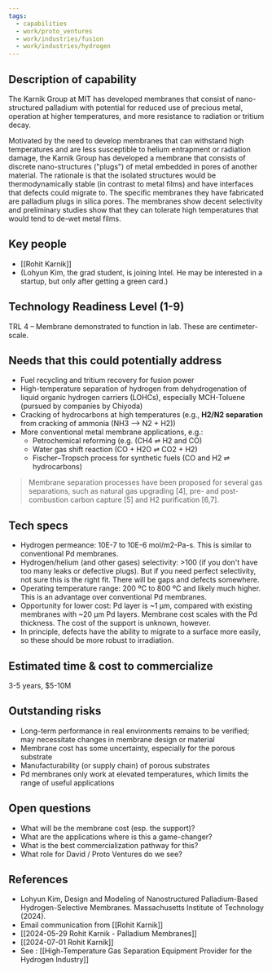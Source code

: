 ```yaml
---
tags:
  - capabilities
  - work/proto_ventures
  - work/industries/fusion
  - work/industries/hydrogen
---
```

## Description of capability
The Karnik Group at MIT has developed membranes that consist of nano-structured palladium with potential for reduced use of precious metal, operation at higher temperatures, and more resistance to radiation or tritium decay.

Motivated by the need to develop membranes that can withstand high temperatures and are less susceptible to helium entrapment or radiation damage, the Karnik Group has developed a membrane that consists of discrete nano-structures ("plugs") of metal embedded in pores of another material. The rationale is that the isolated structures would be thermodynamically stable (in contrast to metal films) and have interfaces that defects could migrate to. The specific membranes they have fabricated are palladium plugs in silica pores. The membranes show decent selectivity and preliminary studies show that they can tolerate high temperatures that would tend to de-wet metal films. 

## Key people
- [[Rohit Karnik]]
- (Lohyun Kim, the grad student, is joining Intel. He may be interested in a startup, but only after getting a green card.)

## Technology Readiness Level (1-9)
TRL 4 – Membrane demonstrated to function in lab. These are centimeter-scale.

## Needs that this could potentially address
- Fuel recycling and tritium recovery for fusion power
- High-temperature separation of hydrogen from dehydrogenation of liquid organic hydrogen carriers (LOHCs), especially MCH-Toluene (pursued by companies by Chiyoda)
- Cracking of hydrocarbons at high temperatures (e.g., **H2/N2 separation** from cracking of ammonia (NH3 --> N2 + H2))
- More conventional metal membrane applications, e.g.:
	- Petrochemical reforming (e.g. (CH4 ⇌ H2 and CO)
	- Water gas shift reaction (CO + H2O ⇌ CO2 + H2)
	- Fischer–Tropsch process for synthetic fuels (CO and H2 ⇌ hydrocarbons)

>Membrane separation processes have been proposed for several gas separations, such as natural gas upgrading [4], pre- and post-combustion carbon capture [5] and H2 purification [6,7].
## Tech specs
- Hydrogen permeance: 10E-7 to 10E-6 mol/m2-Pa-s. This is similar to conventional Pd membranes.
- Hydrogen/helium (and other gases) selectivity: >100 (if you don't have too many leaks or defective plugs). But if you need perfect selectivity, not sure this is the right fit. There will be gaps and defects somewhere.
- Operating temperature range: 200 ºC to 800 ºC and likely much higher. This is an advantage over conventional Pd membranes.
- Opportunity for lower cost: Pd layer is ~1 µm, compared with existing membranes with ~20 µm Pd layers. Membrane cost scales with the Pd thickness. The cost of the support is unknown, however.
- In principle, defects have the ability to migrate to a surface more easily, so these should be more robust to irradiation.

## Estimated time & cost to commercialize
3-5 years, $5-10M

## Outstanding risks
- Long-term performance in real environments remains to be verified; may necessitate changes in membrane design or material
- Membrane cost has some uncertainty, especially for the porous substrate
- Manufacturability (or supply chain) of porous substrates
- Pd membranes only work at elevated temperatures, which limits the range of useful applications

## Open questions
- What will be the membrane cost (esp. the support)?
- What are the applications where is this a game-changer?
- What is the best commercialization pathway for this?
- What role for David / Proto Ventures do we see?

## References
- Lohyun Kim, Design and Modeling of Nanostructured Palladium-Based Hydrogen-Selective Membranes. Massachusetts Institute of Technology (2024).
- Email communication from [[Rohit Karnik]]
- [[2024-05-29 Rohit Karnik - Palladium Membranes]]
- [[2024-07-01 Rohit Karnik]]
- See : [[High-Temperature Gas Separation Equipment Provider for the Hydrogen Industry]]